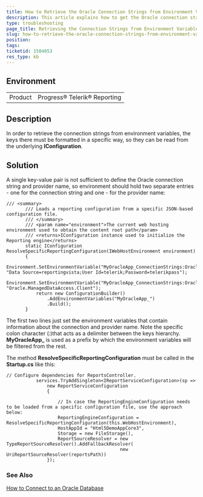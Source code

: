 ```yaml
---
title: How to Retrieve the Oracle Connection Strings from Environment Variables
description: This article explains how to get the Oracle connection string from environment variable in .NET Core 
type: troubleshooting
page_title: Retrieving the Connection Strings from Environment Variables in .NET Core 
slug: how-to-retrieve-the-oracle-connection-strings-from-environment-variables
position: 
tags: 
ticketid: 1504053
res_type: kb
---
```


## Environment
<table>
	<tbody>
		<tr>
			<td>Product</td>
			<td>Progress® Telerik® Reporting</td>
		</tr>
	</tbody>
</table>


## Description
In order to retrieve the connection strings from environment variables, the keys there must be formatted in a specific way, so they can be read from the underlying **IConfiguration**. 

## Solution
A single key-value pair is not sufficient to define the Oracle connection string and provider name, so environment should hold two separate entries - one for the connection string and one - for the provider name:
 
 ```CSharp
 /// <summary>
        /// Loads a reporting configuration from a specific JSON-based configuration file.
        /// </summary>
        /// <param name="environment">The current web hosting environment used to obtain the content root path</param>
        /// <returns>IConfiguration instance used to initialize the Reporting engine</returns>
        static IConfiguration ResolveSpecificReportingConfiguration(IWebHostEnvironment environment)
        {
            Environment.SetEnvironmentVariable("MyOracleApp_ConnectionStrings:OracleConn:connectionString", "Data Source=reportingvista;User Id=telerik;Password=telerikpass");
            Environment.SetEnvironmentVariable("MyOracleApp_ConnectionStrings:OracleConn:providerName", "Oracle.ManagedDataAccess.Client");
            return new ConfigurationBuilder()
                .AddEnvironmentVariables("MyOracleApp_")
                .Build();
        }
```

The first two lines just set the environment variables that contain information about the connection and provider name. Note the specific colon character (:)that acts as a delimiter between the keys hierarchy. **MyOracleApp_** is used as a prefix by which the environment variables will be filtered from the rest.

The method **ResolveSpecificReportingConfiguration** must be called in the **Startup.cs** like this:

 ```CSharp
// Configure dependencies for ReportsController.
            services.TryAddSingleton<IReportServiceConfiguration>(sp =>
                new ReportServiceConfiguration
                {

                    // In case the ReportingEngineConfiguration needs to be loaded from a specific configuration file, use the approach below:
                    ReportingEngineConfiguration = ResolveSpecificReportingConfiguration(this.WebHostEnvironment),
                    HostAppId = "Html5DemoAppCore3",
                    Storage = new FileStorage(),
                    ReportSourceResolver = new TypeReportSourceResolver().AddFallbackResolver(
                                           new UriReportSourceResolver(reportsPath))
                });
```



### See Also
[How to Connect to an Oracle Database](../how-to-sqldatasource-oracle)
